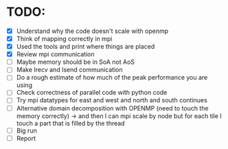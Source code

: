 # TODO:

- [x] Understand why the code doesn't scale with openmp
- [x] Think of mapping correctly in mpi
- [x] Used the tools and print where things are placed
- [x] Review mpi communication
- [ ] Maybe memory should be in SoA not AoS
- [ ] Make Irecv and Isend communication
- [ ] Do a rough estimate of how much of the peak performance you are using
- [ ] Check correctness of parallel code with python code
- [ ] Try mpi datatypes for east and west and north and south continues
- [ ] Alternative domain decomposition with OPENMP (need to touch the memory correctly) -> and then I can mpi scale by node
      but for each tile I touch a part that is filled by the thread
- [ ] Big run
- [ ] Report
